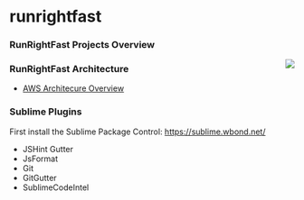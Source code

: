 runrightfast
============

### RunRightFast Projects Overview
<img align="right" src="https://raw.github.com/runrightfast/runrightfast/master/docs/images/runrightfast-layers.png" />

### RunRightFast Architecture
- [AWS Architecure Overview](https://raw.github.com/runrightfast/runrightfast/master/docs/images/runrightfast-aws-architecture-overview.png)

### Sublime Plugins
First install the Sublime Package Control: https://sublime.wbond.net/

- JSHint Gutter
- JsFormat
- Git
- GitGutter
- SublimeCodeIntel
